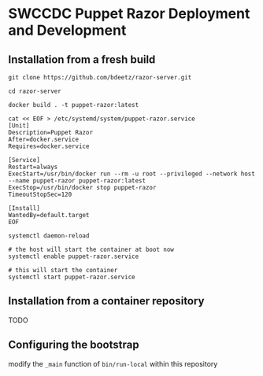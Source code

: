 # SWCCDC Puppet Razor Deployment and Development
## Installation from a fresh build
```
git clone https://github.com/bdeetz/razor-server.git

cd razor-server

docker build . -t puppet-razor:latest

cat << EOF > /etc/systemd/system/puppet-razor.service
[Unit]
Description=Puppet Razor
After=docker.service
Requires=docker.service

[Service]
Restart=always
ExecStart=/usr/bin/docker run --rm -u root --privileged --network host --name puppet-razor puppet-razor:latest
ExecStop=/usr/bin/docker stop puppet-razor
TimeoutStopSec=120

[Install]
WantedBy=default.target
EOF

systemctl daemon-reload

# the host will start the container at boot now
systemctl enable puppet-razor.service

# this will start the container
systemctl start puppet-razor.service
```

## Installation from a container repository
TODO

## Configuring the bootstrap
modify the `_main` function of `bin/run-local` within this repository
